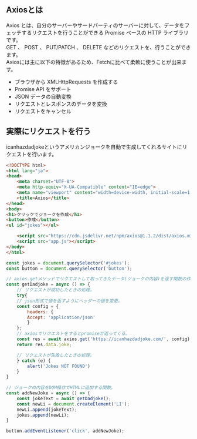 ## Axiosとは
 Axios とは、自分のサーバーやサードパーティのサーバーに対して、データをフェッチするリクエストを行うことができる Promise ベースの HTTP ライブラリです。  
 GET 、 POST 、 PUT/PATCH 、 DELETE などのリクエストを、行うことができます。  
 Axiosには主に以下の特徴があるため、Fetchに比べて柔軟に使うことが出来ます。
- ブラウザから XMLHttpRequests を作成する
- Promise API をサポート
- JSON データの自動変換
- リクエストとレスポンスのデータを変換
- リクエストをキャンセル

## 実際にリクエストを行う
icanhazdadjokeというアメリカンジョークを自動で生成してくれるサイトにリクエストを行います。
```html
<!DOCTYPE html>
<html lang="ja">
<head>
    <meta charset="UTF-8">
    <meta http-equiv="X-UA-Compatible" content="IE=edge">
    <meta name="viewport" content="width=device-width, initial-scale=1.0">
    <title>Axios</title>
</head>
<body>
<h1>クリックでジョークを作成</h1>
<button>作成</button>
<ul id="jokes"></ul>

    <script src="https://cdn.jsdelivr.net/npm/axios@1.1.2/dist/axios.min.js"></script>
    <script src="app.js"></script>
</body>
</html>
```

```javascript
const jokes = document.querySelector('#jokes');
const button = document.querySelector('button');

// axios.getメソッドでリクエストして取ってきたデータ(ジョークの内容)を返す関数の作成。
const getDadjoke = async () => {
    // リクエストが成功したときの処理。
    try{
    // json形式で値を返すようにヘッダーの値を変更。
    const config = {
        headers: {
        Accept: 'application/json'
        }
    };
    // axiosでリクエストをするとpromiseが返ってくる。
    const res = await axios.get('https://icanhazdadjoke.com/', config);
    return res.data.joke;

    // リクエストが失敗したときの処理。
    } catch (e) {
        alert('Jokes NOT FOUND')
    }
}

// ジョークの内容をDOM操作でHTMLに追加する関数。
const addNewJoke = async () => {
    const jokeText = await getDadjoke();
    const newLi = document.createElement('LI');
    newLi.append(jokeText);
    jokes.append(newLi);
}

button.addEventListener('click', addNewJoke);
```
